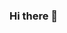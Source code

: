 ### Hi there 👋

<!--
**Adam-B6/Adam-B6** is a ✨ _special_ ✨ repository because its `README.md` (this file) appears on your GitHub profile.

Here are some ideas to get you started:

- 🔭 I’m currently working on projects
- 🌱 I’m inscreasing my knowledge in programming every day 
- 🤔 I’m open for help with my work
- ⚡ Fun fact: I love staying fit
-->
